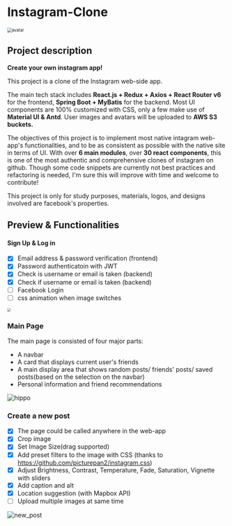 Instagram-Clone
=======

<img src="https://s3.us-east-1.amazonaws.com/loyata.images/instagram-clone-logo.png" alt="avatar" style="zoom:67%;" />

## Project description

**Create your own instagram app!**

This project is a clone of the Instagram web-side app.

The main tech stack includes **React.js + Redux + Axios + React Router v6** for the frontend, **Spring Boot + MyBatis** for the backend. Most UI components are 100% customized with CSS, only a few make use of **Material UI & Antd**. User images and avatars will be uploaded to **AWS S3 buckets.** 

The objectives of this project is to implement most native intagram web-app's functionalities, and to be as consistent as possible with the native site in terms of UI. With over **6 main modules**, over **30 react components**, this is one of the most authentic and comprehensive clones of instagram on github. Though some code snippets are currently not best practices and refactoring is needed, I'm sure this will improve with time and welcome to contribute!

This project is only for study purposes, materials, logos, and designs involved are facebook's properties.

## Preview & Functionalities

#### Sign Up & Log in

- [x] Email address & password verification (frontend)
- [x] Password authenticatoin with JWT
- [x] Check is username or email is taken (backend)
- [x] Check if username or email is taken (backend)
- [ ] Facebook Login
- [ ] css animation when image switches

<img src="https://s3.us-east-1.amazonaws.com/loyata.images/signup_page.png" style="zoom:50%;" />


### Main Page

The main page is consisted of four major parts:

- A navbar 
- A card that displays current user's friends
- A main display area that shows random posts/ friends' posts/ saved posts(based on the selection on the navbar)
- Personal information and friend recommendations

![hippo](https://s3.amazonaws.com/loyata.images/main-page.png)



### Create a new post

- [x] The page could be called anywhere in the web-app
- [x] Crop image
- [x] Set Image Size(drag supported)
- [x] Add preset filters to the image with CSS (thanks to https://github.com/picturepan2/instagram.css)
- [x] Adjust Brightness, Contrast, Temperature, Fade, Saturation, Vignette with sliders
- [x] Add caption and alt
- [x] Location suggestion (with Mapbox API)
- [ ] Upload multiple images at same time

![new_post](https://s3.amazonaws.com/loyata.images/make_new_posts.gif)

